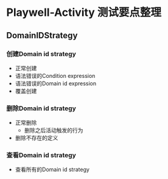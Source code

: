 # Playwell-Activity 测试要点整理

## DomainIDStrategy

### 创建Domain id strategy

- 正常创建
- 语法错误的Condition expression
- 语法错误的Domain id expression
- 覆盖创建

### 删除Domain id strategy

- 正常删除
  - 删除之后活动触发的行为
- 删除不存在的定义

### 查看Domain id strategy

* 查看所有的Domain id strategy

